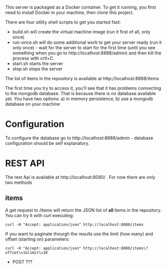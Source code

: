 This server is packaged as a Docker container.
To get it running, you first need to install Docker in your machine, then clone this project.

There are four utility shell scripts to get you started fast:

* build.sh will create the virtual machine image (run it first of all, only once)
* run-once.sh will do some additional work to get your server ready (run it only once) - wait for the server to start for the first time (until you see something when you go to http://localhost:8888/admin) and then kill the process with crtl+C.
* start.sh starts the server
* stop.sh stops the server

The list of items in the repository is available at http://localhost:8888/items

The first time you try to access it, you'll see that it has problems connecting to the mongodb database. That is because there is no database available yet. You have two options:
a) in memory persistence, b) use a mongodb database on your machine

# Configuration
To configure the database go to http://localhost:8888/admin - database configuration should be self explanatory.

# REST API
The rest Api is available at http://localhost:8080/ . For now there are only two methods

## items
A get request to /items will return the JSON list of __all__ items in the repository.
You can try it with curl executing:
```
curl -H "Accept: application/json" http://localhost:8080/items
```
If you want to paginate thourgh the results use the limit (how many) and offset (starting on) parameters:

```
curl -H "Accept: application/json" http://localhost:8080/items\?offset\=1&limit\=10
```

* POST ???
